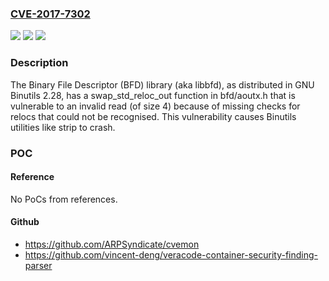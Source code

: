 ### [CVE-2017-7302](https://cve.mitre.org/cgi-bin/cvename.cgi?name=CVE-2017-7302)
![](https://img.shields.io/static/v1?label=Product&message=n%2Fa&color=blue)
![](https://img.shields.io/static/v1?label=Version&message=n%2Fa&color=blue)
![](https://img.shields.io/static/v1?label=Vulnerability&message=n%2Fa&color=brighgreen)

### Description

The Binary File Descriptor (BFD) library (aka libbfd), as distributed in GNU Binutils 2.28, has a swap_std_reloc_out function in bfd/aoutx.h that is vulnerable to an invalid read (of size 4) because of missing checks for relocs that could not be recognised. This vulnerability causes Binutils utilities like strip to crash.

### POC

#### Reference
No PoCs from references.

#### Github
- https://github.com/ARPSyndicate/cvemon
- https://github.com/vincent-deng/veracode-container-security-finding-parser

